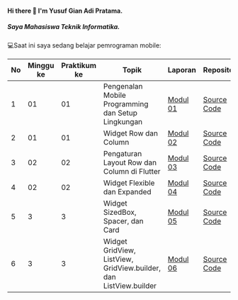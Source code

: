 #### Hi there 👋 I'm Yusuf Gian Adi Pratama.
##### Saya Mahasiswa Teknik Informatika.

💻Saat ini saya sedang belajar pemrograman mobile:

| No  | Minggu ke  | Praktikum ke  | Topik  | Laporan | Repository |
| ------------ | ------------ | ------------ | ------------ | ------------ | ------------ | 
|  1 | 01  | 01  | Pengenalan Mobile Programming dan Setup Lingkungan  | [Modul 01](https://docs.google.com/document/d/1-2KbTSGtdZtIAzES-U2OqT0cT5SMSPlH/edit?usp=sharing&ouid=106902444689874126478&rtpof=true&sd=true "Modul 01") | [Source Code](https://github.com/YusufGiaan/Modul1 "Repository") |
|  2 | 01  | 01  | Widget Row dan Column | [Modul 02](https://docs.google.com/document/d/1gmDwR0qesdks4MqSjlU20DyfE8-zLm5xSYJ51w9k9m4/edit?usp=sharing "Modul 02")| [Source Code](https://github.com/yugiowh/Modul2 "Repository") |
|  3 | 02  | 02  | Pengaturan Layout Row dan Column di Flutter  | [Modul 03](https://docs.google.com/document/d/1x2Rjj_w-Uo9pKT_w50Pz0G5QXtLKRAvLe8auQPBQloQ/edit?tab=t.0 "Modul 03")| [Source Code](https://github.com/YusufGiaan/Modul3 "Repository") |
|  4 | 02  | 02  | Widget Flexible dan Expanded  | [Modul 04](https://docs.google.com/document/d/1yMx0EtjtKU8Ic-LdONUAidFz6FcSkjdpXdqdfA_PXtI/edit?usp=sharing "Modul 04")| [Source Code](https://github.com/yugiowh/Modul4 "Repository") |
|  5 | 3  | 3  | Widget SizedBox, Spacer, dan Card | [Modul 05](- "-")| [Source Code](- "-") |
|  6 | 3  | 3  | Widget GridView, ListView, GridView.builder, dan ListView.builder | [Modul 06](- "-")| [Source Code](- "-") |


